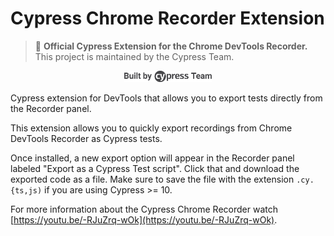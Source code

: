 # Cypress Chrome Recorder Extension

> 🔖  **Official Cypress Extension for the Chrome DevTools Recorder.** <br/>
> This project is maintained by the Cypress Team.

<p align="center">
  <a href="https://cypress.io">
    <img width="140" alt="Cypress Logo" src="https://raw.githubusercontent.com/cypress-io/cypress/develop/npm/cypress-schematic/src/svgs/built-by-cypress.svg" />
    </a>
</p>

Cypress extension for DevTools that allows you to export tests directly from the Recorder panel.

This extension allows you to quickly export recordings from Chrome DevTools Recorder as Cypress tests.

Once installed, a new export option will appear in the Recorder panel labeled "Export as a Cypress Test script". Click that and download the exported code as a file. Make sure to save the file with the extension `.cy.{ts,js)` if you are using Cypress >= 10.

For more information about the Cypress Chrome Recorder watch [https://youtu.be/-RJuZrq-wOk](https://youtu.be/-RJuZrq-wOk).
